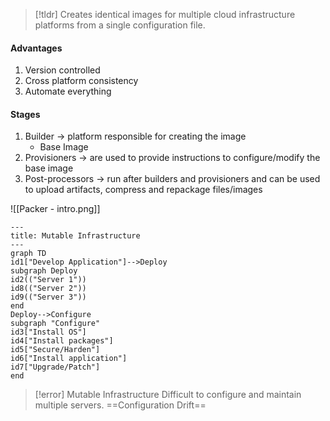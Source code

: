 > [!tldr]
> Creates identical images for multiple cloud infrastructure platforms from a single configuration file.


#### Advantages
1. Version controlled
2. Cross platform consistency
3. Automate everything

#### Stages
1. Builder -> platform responsible for creating the image
	- Base Image
2. Provisioners -> are used to provide instructions to configure/modify the base image
3. Post-processors -> run after builders and provisioners and can be used to upload artifacts, compress and repackage files/images

![[Packer - intro.png]]



```mermaid
---
title: Mutable Infrastructure
---
graph TD
id1["Develop Application"]-->Deploy
subgraph Deploy
id2(("Server 1"))
id8(("Server 2"))
id9(("Server 3"))
end
Deploy-->Configure
subgraph "Configure"
id3["Install OS"]
id4["Install packages"]
id5["Secure/Harden"]
id6["Install application"]
id7["Upgrade/Patch"]
end
```


> [!error] Mutable Infrastructure
> Difficult to configure and maintain multiple servers.
> ==Configuration Drift==



